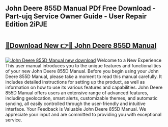 ## John Deere 855D Manual PDf Free Download - Part-ujq Service Owner Guide - User Repair Edition 2iPJE

# <h2><a href="http://bc87802.oget.top/?id=John+Deere+855D+Manual">🔗Download New 👉🔴 John Deere 855D Manual</a></h2>

[![John Deere 855D Manual new download](https://i.imgur.com/5g1atiW.png)](http://bc87802.oget.top/?id=John+Deere+855D+Manual)
Welcome to a New Experience This user manual introduces you to the unique features and functionalities of your new John Deere 855D Manual. Before you begin using your John Deere 855D Manual, please take a moment to read this manual carefully. It includes detailed instructions for setting up the product, as well as information on how to use its various features and capabilities. John Deere 855D Manual offers users an extensive range of advanced features, including geolocation, smart alerts, customizable themes, and automatic syncing, all easily controlled through the user-friendly and intuitive interface. Your Feedback is Valuable John Deere 855D Manual. We appreciate your input and are committed to providing you with exceptional service.
